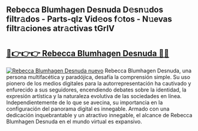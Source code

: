 ## Rebecca Blumhagen Desnuda D𝚎sn𝚞dos filtr𝚊dos - Parts-qlz Vid𝚎os f𝚘tos - N𝚞evas filtr𝚊ciones atr𝚊ctivas tGrlV

# <h2><a href="http://mbc8q8.tromn.icu/?c=Rebecca+Blumhagen+Desnuda">🔗👉👉👉 Rebecca Blumhagen Desnuda 🔗🔗</a></h2>

[![Rebecca Blumhagen Desnuda nuevo](https://i.imgur.com/pEAQMta.gif)](http://mbc8q8.tromn.icu/?c=Rebecca+Blumhagen+Desnuda)
Rebecca Blumhagen Desnuda, una persona multifacética y paradójica, desafía la comprensión simple. Su uso pionero de los medios digitales para la autorrepresentación ha cautivado y enfurecido a sus seguidores, encendiendo debates sobre la identidad, la expresión artística y la naturaleza evolutiva de las sociedades en línea. Independientemente de lo que se avecina, su importancia en la configuración del panorama digital es innegable. Armado con una dedicación inquebrantable y un atractivo innegable, el alcance de Rebecca Blumhagen Desnuda en el mundo virtual es expansivo.

